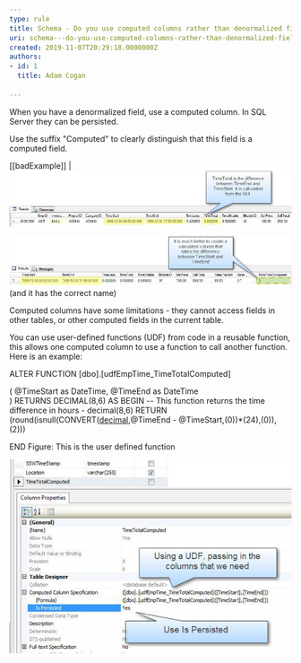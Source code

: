 ```yaml
---
type: rule
title: Schema - Do you use computed columns rather than denormalized fields?
uri: schema---do-you-use-computed-columns-rather-than-denormalized-fields
created: 2019-11-07T20:29:18.0000000Z
authors:
- id: 1
  title: Adam Cogan

---
```


When you have a denormalized field, use a computed column.  In SQL Server ​they can be persisted.

Use the suffix "Computed" to clearly distinguish that this field is a computed field.


[[badExample]]
| ![ Bad Example - This field was manually​ updated from code in the middle tier.](NormalizedFields_Bad.jpg)


![ Good Example​ - There was no code in the middle tier to calculate this ](NormalizedFields_Good.jpg)
(and it has the correct name)

 
Computed columns have some limitations - they cannot access fields in other tables, or other computed fields in the current table.

You can use user-defined functions (UDF) from code in a reusable function, this allows one computed column to use a function to call another function.  Here is an example:​

ALTER FUNCTION [dbo].[udfEmpTime\_TimeTotalComputed]

(
@TimeStart as DateTime,
@TimeEnd as DateTime     
)
RETURNS DECIMAL(8,6)
AS
BEGIN
-- This function returns the time difference in hours - decimal(8,6)
​RETURN (round(isnull(CONVERT([decimal](8,6),@TimeEnd - @TimeStart,(0))\*(24),(0)),(2)))

 END​
Figure: This is the user defined function

![ Sett​ing up a computed column in the table designer​](NormalizedFieldsDefine.jpg)
